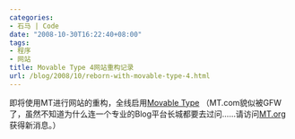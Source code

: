 ```yaml
---
categories:
- 石马 | Code
date: "2008-10-30T16:22:40+08:00"
tags:
- 程序
- 网站
title: Movable Type 4网站重构记录
url: /blog/2008/10/reborn-with-movable-type-4.html
---
```

即将使用MT进行网站的重构，全线启用[Movable Type][1] （MT.com貌似被GFW了，虽然不知道为什么连一个专业的Blog平台长城都要去过问&#8230;&#8230;请访问[MT.org][2]获得新消息。）
<!--more-->
 [1]: http://www.movabletype.com/
 [2]: http://www.movabletype.org/